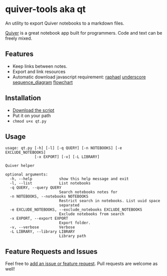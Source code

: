 quiver-tools aka qt
===================

An utility to export Quiver notebooks to a markdown files.

[Quiver](http://happenapps.com/#quiver) is a great notebook app built for programmers. Code and text can be freely mixed. 

## Features

- Keep links between notes. 
- Export and link resources
- Automatic download javascript requirement:
    [raphael](https://raw.githubusercontent.com/DmitryBaranovskiy/raphael)
    [underscore](https://raw.githubusercontent.com/jashkenas/underscore)
    [sequence_diagram](https://raw.githubusercontent.com/bramp/js-sequence-diagrams)
    [flowchart](https://raw.githubusercontent.com/adrai/flowchart.js)


## Installation

- [Download the script](https://raw.githubusercontent.com/mbelletti/quiver-tools/master/qt.py)
- Put it on your path
- `chmod u+x qt.py`

## Usage

	usage: qt.py [-h] [-l] [-q QUERY] [-n NOTEBOOKS] [-e EXCLUDE_NOTEBOOKS]
	             [-x EXPORT] [-v] [-L LIBRARY]

	Quiver helper

	optional arguments:
	  -h, --help            show this help message and exit
	  -l, --list            List notebooks
	  -q QUERY, --query QUERY
	                        Search notebooks notes for
	  -n NOTEBOOKS, --notebooks NOTEBOOKS
	                        Restrict search in notebooks. List uuid space
	                        separated
	  -e EXCLUDE_NOTEBOOKS, --exclude_notebooks EXCLUDE_NOTEBOOKS
	                        Exclude notebooks from search
	  -x EXPORT, --export EXPORT
	                        Export folder.
	  -v, --verbose         Verbose
	  -L LIBRARY, --library LIBRARY
	                        Library path

## Feature Requests and Issues

Feel free to [add an issue or feature request](https://github.com/mbelletti/quiver-tools/issues). Pull requests are welcome as well! 
